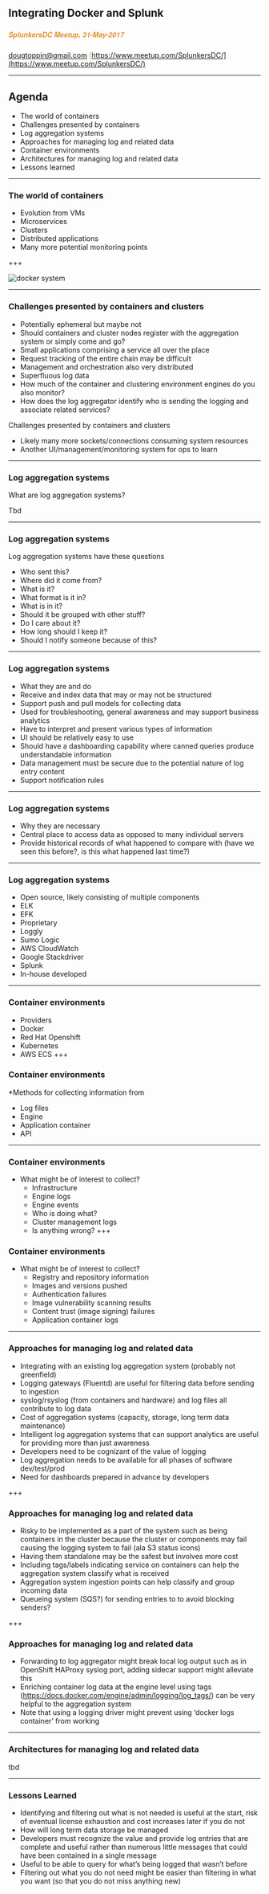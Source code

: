 ## Integrating Docker and Splunk
##### <span style="font-family:Helvetica Neue; font-weight:bold"><span style="color:#e49436">SplunkersDC Meetup, 31-May-2017</span>
<span style="color:#e49436">dougtoppin@gmail.com</span>
<span style="color:#e49436">[https://www.meetup.com/SplunkersDC/](https://www.meetup.com/SplunkersDC/)</span>

---

## Agenda

* The world of containers
* Challenges presented by containers
* Log aggregation systems
* Approaches for managing log and related data
* Container environments
* Architectures for managing log and related data
* Lessons learned

---
### The world of containers

* Evolution from VMs
* Microservices
* Clusters
* Distributed applications
* Many more potential monitoring points

+++

![docker system](assets/docker-logging-1.jpg)

---
### Challenges presented by containers and clusters

* Potentially ephemeral but maybe not
* Should containers and cluster nodes register with the aggregation system or simply come and go?
* Small applications comprising a service all over the place
* Request tracking of the entire chain may be difficult
* Management and orchestration also very distributed
* Superfluous log data
* How much of the container and clustering environment engines do you also monitor?
* How does the log aggregator identify who is sending the logging and associate related services?

Challenges presented by containers and clusters

* Likely many more sockets/connections consuming system resources
* Another UI/management/monitoring system for ops to learn

---
### Log aggregation systems

What are log aggregation systems?

Tbd

---
### Log aggregation systems

Log aggregation systems have these questions
* Who sent this?
* Where did it come from?
* What is it?
* What format is it in?
* What is in it?
* Should it be grouped with other stuff?
* Do I care about it?
* How long should I keep it?
* Should I notify someone because of this?

---
### Log aggregation systems
* What they are and do
* Receive and index data that may or may not be structured
* Support push and pull models for collecting data
* Used for troubleshooting, general awareness and may support business analytics
* Have to interpret and present various types of information
* UI should be relatively easy to use
* Should have a dashboarding capability where canned queries produce understandable information
* Data management must be secure due to the potential nature of log entry content
* Support notification rules

---
### Log aggregation systems
* Why they are necessary
* Central place to access data as opposed to many individual servers
* Provide historical records of what happened to compare with (have we seen this before?, is this what happened last time?)

---
### Log aggregation systems

* Open source, likely consisting of multiple components
 * ELK
 * EFK
* Proprietary
 * Loggly
 * Sumo Logic
 * AWS CloudWatch
 * Google Stackdriver
 * Splunk
* In-house developed

---
### Container environments

* Providers
 * Docker
 * Red Hat Openshift
 * Kubernetes
 * AWS ECS
+++
### Container environments

*Methods for collecting information from
  * Log files
  * Engine
  * Application container
  * API

---
### Container environments
* What might be of interest to collect?
  * Infrastructure
  * Engine logs
  * Engine events
  * Who is doing what?
  * Cluster management logs
  * Is anything wrong?
+++
### Container environments
* What might be of interest to collect?
  * Registry and repository information
  * Images and versions pushed
  * Authentication failures
  * Image vulnerability scanning results
  * Content trust (image signing) failures
  * Application container logs

---
### Approaches for managing log and related data

* Integrating with an existing log aggregation system (probably not greenfield)
* Logging gateways (Fluentd) are useful for filtering data before sending to ingestion
* syslog/rsyslog (from containers and hardware) and log files all contribute to log data
* Cost of aggregation systems (capacity, storage, long term data maintenance)
* Intelligent log aggregation systems that can support analytics are useful for providing more than just awareness
* Developers need to be cognizant of the value of logging
* Log aggregation needs to be available for all phases of software dev/test/prod
* Need for dashboards prepared in advance by developers

+++
### Approaches for managing log and related data

* Risky to be implemented as a part of the system such as being containers in the cluster because the cluster or components may fail causing the logging system to fail (ala S3 status icons)
* Having them standalone may be the safest but involves more cost
* Including tags/labels indicating service on containers can help the aggregation system classify what is received
* Aggregation system ingestion points can help classify and group incoming data
* Queueing system (SQS?) for sending entries to to avoid blocking senders?

+++
### Approaches for managing log and related data

* Forwarding to log aggregator might break local log output such as in OpenShift HAProxy syslog port, adding sidecar support might alleviate this
* Enriching container log data at the engine level using tags (https://docs.docker.com/engine/admin/logging/log_tags/) can be very helpful to the aggregation system
* Note that using a logging driver might prevent using ‘docker logs container’ from working

---
### Architectures for managing log and related data

tbd

---
### Lessons Learned

* Identifying and filtering out what is not needed is useful at the start, risk of eventual license exhaustion and cost increases later if you do not
* How will long term data storage be managed
* Developers must recognize the value and provide log entries that are complete and useful rather than numerous little messages that could have been contained in a single message
* Useful to be able to query for what’s being logged that wasn’t before
* Filtering out what you do not need might be easier than filtering in what you want (so that you do not miss anything new)


